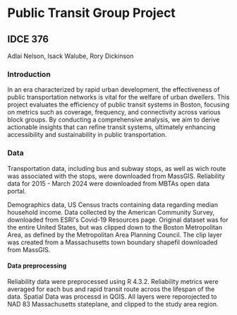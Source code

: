 # Public Transit Group Project
## IDCE 376
Adlai Nelson, Isack Walube, Rory Dickinson

### Introduction
In an era characterized by rapid urban development, the effectiveness of public transportation networks is vital for the welfare of urban dwellers. This project evaluates the efficiency of public transit systems in Boston, focusing on metrics such as coverage, frequency, and connectivity across various block groups. By conducting a comprehensive analysis, we aim to derive actionable insights that can refine transit systems, ultimately enhancing accessibility and sustainability in public transportation.


### Data

Transportation data, including bus and subway stops, as well as wich route was associated with the stops, were downloaded from MassGIS. Reliability data for 2015 - March 2024 were downloaded from MBTAs open data portal. 

Demographics data, US Census tracts containing data regarding median household income. Data collected by the American Community Survey, downloaded from ESRI's Covid-19 Resources page. Original dataset was for the entire United States, but was clipped down to the Boston Metropolitan Area, as defined by the Metropolitan Area Planning Council. The clip layer was created from a Massachusetts town boundary shapefil downloaded from MassGIS.


#### Data preprocessing

Reliability data were preprocessed using R 4.3.2. Reliability metrics were averaged for each bus and rapid transit route across the lifespan of the data. Spatial Data was processd in QGIS. All layers were reporojected to NAD 83 Massachusetts stateplane, and clipped to the study area region.
